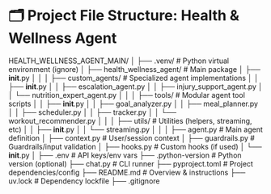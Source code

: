 # 🗂️ Project File Structure: Health & Wellness Agent

HEALTH_WELLNESS_AGENT_MAIN/
│
├── .venv/                              # Python virtual environment (ignore)
│
├── health_wellness_agent/              # Main package
│   ├── __init__.py
│   │
│   ├── custom_agents/                  # Specialized agent implementations
│   │   ├── __init__.py
│   │   ├── escalation_agent.py
│   │   ├── injury_support_agent.py
│   │   └── nutrition_expert_agent.py
│   │
│   ├── tools/                          # Modular agent tool scripts
│   │   ├── __init__.py
│   │   ├── goal_analyzer.py
│   │   ├── meal_planner.py
│   │   ├── scheduler.py
│   │   ├── tracker.py
│   │   └── workout_recommender.py
│   │
│   ├── utils/                          # Utilities (helpers, streaming, etc)
│   │   ├── __init__.py
│   │   └── streaming.py
│   │
│   ├── agent.py                        # Main agent definition
│   ├── context.py                      # User/session context
│   ├── guardrails.py                   # Guardrails/input validation
│   ├── hooks.py                        # Custom hooks (if used)
│   └── __init__.py
│
├── .env                                # API keys/env vars
├── .python-version                     # Python version (optional)
├── chat.py                             # CLI runner
├── pyproject.toml                      # Project dependencies/config
├── README.md                           # Overview & instructions
├── uv.lock                             # Dependency lockfile
├── .gitignore
